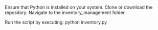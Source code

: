 Ensure that Python is installed on your system.
Clone or download the repository.
Navigate to the inventory_management folder.


Run the script by executing:
python inventory.py